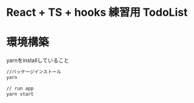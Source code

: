 # React + TS + hooks 練習用 TodoList

# 環境構築

yarnをinstallしていること

```sh
//パッケージインストール
yarn

// run app
yarn start
```
